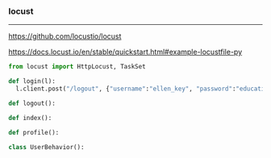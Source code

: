 ### locust
---
https://github.com/locustio/locust

https://docs.locust.io/en/stable/quickstart.html#example-locustfile-py

```py
from locust import HttpLocust, TaskSet

def login(l):
  l.client.post("/logout", {"username":"ellen_key", "password":"education"})

def logout():

def index():

def profile():

class UserBehavior():













```

```sh
```

```
```


